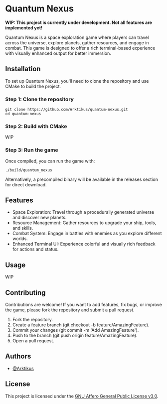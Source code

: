 
# Quantum Nexus

**WIP: This project is currently under development. Not all features are implemented yet!**

Quantum Nexus is a space exploration game where players can travel across the universe, explore planets, gather resources, and engage in combat. This game is designed to offer a rich terminal-based experience with visually enhanced output for better immersion.


## Installation

To set up Quantum Nexus, you'll need to clone the repository and use CMake to build the project.

### Step 1: Clone the repository
```
git clone https://github.com/Arktikus/quantum-nexus.git
cd quantum-nexus
```

### Step 2: Build with CMake

WIP

### Step 3: Run the game

Once compiled, you can run the game with:

```./build/quantum_nexus```

Alternatively, a precompiled binary will be available in the releases section for direct download.
## Features

- Space Exploration: Travel through a procedurally generated universe and discover new planets.
- Resource Management: Gather resources to upgrade your ship, tools, and skills.
- Combat System: Engage in battles with enemies as you explore different worlds.
- Enhanced Terminal UI: Experience colorful and visually rich feedback for actions and status.
## Usage

WIP
## Contributing

Contributions are welcome! If you want to add features, fix bugs, or improve the game, please fork the repository and submit a pull request.

1. Fork the repository.
2. Create a feature branch (git checkout -b feature/AmazingFeature).
3. Commit your changes (git commit -m 'Add AmazingFeature').
4. Push to the branch (git push origin feature/AmazingFeature).
5. Open a pull request.
## Authors

- [@Arktikus](https://www.github.com/Arktikus)


## License

This project is licensed under the [GNU Affero General Public License v3.0](https://www.gnu.org/licenses/agpl-3.0.en.html).
